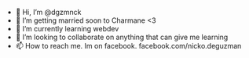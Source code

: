 - 👋 Hi, I’m @dgzmnck
- 👀 I’m getting married soon to Charmane <3
- 🌱 I’m currently learning webdev
- 💞️ I’m looking to collaborate on anything that can give me learning
- 📫 How to reach me. Im on facebook. facebook.com/nicko.deguzman

<!---
dgzmnck/dgzmnck is a ✨ special ✨ repository because its `README.md` (this file) appears on your GitHub profile.
You can click the Preview link to take a look at your changes.
--->
